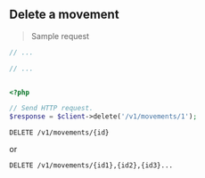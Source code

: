 ## Delete a movement

> Sample request

```java
// ...
```

```c
// ...
```

```csharp

```

```php
<?php

// Send HTTP request.
$response = $client->delete('/v1/movements/1');
```

`DELETE /v1/movements/{id}`

or

`DELETE /v1/movements/{id1},{id2},{id3}...`
